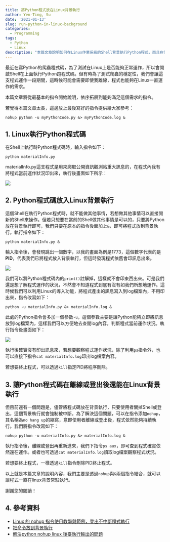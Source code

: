 ```yaml
---
title: 將Python程式放在Linux背景執行
author: Yen-Ting, Su
date: '2021-01-13'
slug: run-python-in-linux-background
categories:
  - Programming
tags:
  - Python
  - Linux
description: "本篇文章說明如何在Linux作業系統的Shell背景執行Python程式，而且在使用者離線或登出時不會中斷。"
---
```


最近在寫Python的爬蟲程式碼，為了測試在Linux上是否能夠正常運作，所以會開啟Shell在上面執行Python跑程式碼。但有時為了測試爬蟲的穩定性，我們會讓這支程式運作一段期間，這時候可能會需要即使我離線，程式也能夠在Linux一直運作的需求。

本篇文章將從最基本的指令開始說明，依序拓展到能夠滿足這個需求的指令。

若覺得本篇文章太長，這邊放上最後寫好的指令提供給大家參考：

```bash=
nohup python -u myPythonCode.py &> myPythonCode.log &
```

## 1. Linux執行Python程式碼

在Shell上執行時Python程式碼時，輸入指令如下：

```bash=
python materialInfo.py
```

materialInfo.py這支程式是用來爬取公開資訊觀測站重大訊息的，在程式內我有將程式當前運作狀況印出來，執行後畫面如下所示：

![](https://i.imgur.com/fo5OGZt.png)

## 2. Python程式碼放入Linux背景執行

這個Shell在執行Python程式時，就不能做其他事情，若想做其他事情可以直接開新的Shell來操作。但若只想要在當前的Shell做其他事情是可以的，只要將Python放在背景執行即可，我們只要在原本的指令後面加上`&`，即可將程式放到背景執行。執行指令如下：

```bash=
python materialInfo.py &
```

輸入指令後，會發現跳出一個數字，以我的畫面為例是1773，這個數字代表的是**PID**，代表我們已將程式放入背景執行，但這時發現程式依舊會印訊息出來。

![](https://i.imgur.com/w1jwekr.png)


我們可以將Python程式碼內的`print()`註解掉，這樣就不會印東西出來。可是我們還是想了解程式運作的狀況，不然會不知道程式到底有沒有如我們所想地運作。這時候我們可以利用Linux的導入功能，將程式產出的訊息寫入到log檔案內，不用印出來，指令改寫如下：

```bash=
python -u materialInfo.py &> materialInfo.log &
```

此處的Python指令會多加一個參數`-u`，這個參數主要是讓Python能夠立即將訊息放到log檔案內，這樣我們可以方便地去查閱log內容，判斷程式當前運作狀況。執行指令後畫面如下：

![](https://i.imgur.com/Tn0i6fC.png)

執行後確實沒有印出訊息來，若想要觀察程式運作狀況，除了利用`ps`指令外，也可以直接下指令`cat materialInfo.log`印出log檔案內容。

若想要終止程式，可以透過`kill`指定PID將程序刪除。

## 3. 讓Python程式碼在離線或登出後還能在Linux背景執行

但目前還有一個問題是，儘管將程式碼放在背景執行，只要使用者關掉Shell或登出，這個背景執行就會強制被中斷。為了解決這個問題，可以在指令添加`nohup`，其名稱為`no hang up`的縮寫，意即使用者離線或登出後，程式依然能夠持續執行。我們將指令改寫如下：

```bash=
nohup python -u materialInfo.py &> materialInfo.log &
```

執行指令後，離線或登出再重新進來，我們下指令`ps aux`，即可查到程式確實依然還在運作。或者也可透過`cat materialInfo.log`讀取log檔案觀察程式狀況。

若想要終止程式，一樣透過`kill`指令刪除PID終止程式。

以上就是本篇文章的說明內容，我們主要是透過`nohup`與`&`兩個指令結合，就可以讓程式一直在linux背景常駐執行。

謝謝您的閱讀！

## 4. 參考資料

* [Linux 的 nohup 指令使用教學與範例，登出不中斷程式執行](https://blog.gtwang.org/linux/linux-nohup-command-tutorial/)
* [把命令放到背景執行](http://linuxdiary.blogspot.com/2007/10/blog-post_30.html)
* [解決python nohup linux 後臺執行輸出的問題](https://codertw.com/%E7%A8%8B%E5%BC%8F%E8%AA%9E%E8%A8%80/356864/)


